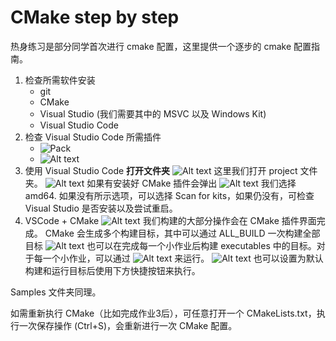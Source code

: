 # CMake step by step

热身练习是部分同学首次进行 cmake 配置，这里提供一个逐步的 cmake 配置指南。

1. 检查所需软件安装
    - git
    - CMake
    - Visual Studio (我们需要其中的 MSVC 以及 Windows Kit)
    - Visual Studio Code
2. 检查 Visual Studio Code 所需插件
    - ![Pack](image.png)
    - ![Alt text](image-1.png)
3. 使用 Visual Studio Code **打开文件夹**
![Alt text](image-2.png)
这里我们打开 project 文件夹。
![Alt text](image-3.png)
如果有安装好 CMake 插件会弹出
![Alt text](image-4.png)
我们选择 amd64. 如果没有所示选项，可以选择 Scan for kits，如果仍没有，可检查 Visual Studio 是否安装以及尝试重启。
4. VSCode + CMake
![Alt text](image-5.png)
我们构建的大部分操作会在 CMake 插件界面完成。
CMake 会生成多个构建目标，其中可以通过 ALL_BUILD 一次构建全部目标
![Alt text](image-6.png)
也可以在完成每一个小作业后构建 executables 中的目标。对于每一个小作业，可以通过
![Alt text](image-7.png)
来运行。
![Alt text](image-8.png)
也可以设置为默认构建和运行目标后使用下方快捷按钮来执行。

Samples 文件夹同理。

如需重新执行 CMake（比如完成作业3后），可任意打开一个 CMakeLists.txt，执行一次保存操作 (Ctrl+S)，会重新进行一次 CMake 配置。